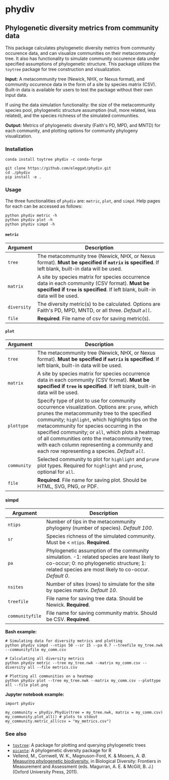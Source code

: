 # phydiv
## Phylogenetic diversity metrics from community data

This package calculates phylogenetic diversity metrics from community occurence data, and can visualize communities on their metacommunity tree. It also has functionality to simulate community occurence data under specified assumptions of phylogenetic structure. This package utilizes the `toytree` package for tree construction and visualization.

**Input:**
A metacommunity tree (Newick, NHX, or Nexus format), and community occurence data in the form of a site by species matrix (CSV). Built-in data is available for users to test the package without their own input data.

If using the data simulation functionality: the size of the metacommunity species pool, phylogenetic structure assumption (null, more related, less related), and the species richness of the simulated communities.

**Output:** 
Metrics of phylogenetic diversity (Faith's PD, MPD, and MNTD) for each community, and plotting options for community phylogeny visualization.

### Installation
`conda install toytree phydiv -c conda-forge`

```
git clone https://github.com/eleggat/phydiv.git
cd ./phydiv
pip install -e .
```

### Usage
The three functionalities of `phydiv` are: `metric`, `plot`, and `simpd`. Help pages for each can be accessed as follows:
```
python phydiv metric -h
python phydiv plot -h
python phydiv simpd -h
```

#### `metric`
|Argument|Description|
|--------|-----------|
|`tree`|The metacommunity tree (Newick, NHX, or Nexus format). **Must be specified if `matrix` is specified**. If left blank, built-in data will be used.|
|`matrix`|A site by species matrix for species occurrence data in each community (CSV format). **Must be specified if `tree` is specified**. If left blank, built-in data will be used.|
|`diversity`|The diversity metric(s) to be calculated. Options are Faith's PD, MPD, MNTD, or all three. *Default `all`*.|
|`file`|**Required**. File name of csv for saving metric(s).|


#### `plot`
|Argument|Description|
|--------|-----------|
|`tree`|The metacommunity tree (Newick, NHX, or Nexus format). **Must be specified if `matrix` is specified**. If left blank, built-in data will be used.|
|`matrix`|A site by species matrix for species occurrence data in each community (CSV format). **Must be specified if `tree` is specified**. If left blank, built-in data will be used.|
|`plottype`|Specify type of plot to use for community occurrence visualization. Options are: `prune`, which prunes the metacommunity tree to the specified community; `highlight`, which highlights tips on the metacommunity for species occurring in the specified community; or `all`, which plots a heatmap of all communities onto the metacommunity tree, with each column representing a community and each row representing a species. *Default `all`*.|
|`community`|Selected community to plot for `highlight` and `prune` plot types. Required for `highlight` and `prune`, optional for `all`.|
|`file`|**Required**. File name for saving plot. Should be HTML, SVG, PNG, or PDF.|


#### simpd
|Argument|Description|
|--------|-----------|
|`ntips`|Number of tips in the metacommunity phylogeny (number of species). *Default 100*.|
|`sr`|Species richness of the simulated community. Must be < `ntips`. **Required**.|
|`pa`|Phylogenetic assumption of the community simulation. -1: related species are least likely to co-occur; 0: no phylogenetic structure; 1: related species are most likely to co-occur. *Default 0*.|
|`nsites`|Number of sites (rows) to simulate for the site by species matrix. *Default 10*.|
|`treefile`|File name for saving tree data. Should be Newick. **Required**.|
|`communityfile`|File name for saving community matrix. Should be CSV. **Required**.|


**Bash example:**
```
# Simulating data for diversity metrics and plotting
python phydiv simpd --ntips 50 --sr 15 --pa 0.7 --treefile my_tree.nwk --communityfile my_comm.csv

# Calculating all diversity metrics
python phydiv metric --tree my_tree.nwk --matrix my_comm.csv --diversity all --file metrics.csv

# Plotting all communities on a heatmap
python phydiv plot --tree my_tree.nwk --matrix my_comm.csv --plottype all --file plot.png

```

**Jupyter notebook example:**
```
import phydiv

my_community = phydiv.Phydiv(tree = my_tree.nwk, matrix = my_comm.csv)
my_community.plot_all() # plots to stdout
my_community.metric_all(csv = "my_metrics.csv")
```


### See also
- [`toytree`](https://github.com/eaton-lab/toytree): A package for plotting and querying phylogenetic trees
- [`picante`](https://github.com/skembel/picante): A phylogenetic diversity package for R
- Vellend, M., Cornwell, W. K., Magnuson-Ford, K. & Mooers, A. Ø. [Measuring phylogenetic biodiversity.](http://balsas-nahuatl.org/barcoding-electronic-docs/Vellend-et-al_Measuring-phylogenetic-diversity_2011_bookchap%5B1%5D.pdf) in Biological Diversity: Frontiers in Measurement and Assessment (eds. Magurran, A. E. & McGill, B. J.) (Oxford University Press, 2011).
